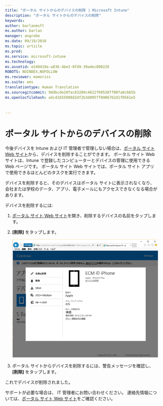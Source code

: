```yaml
---
title: "ポータル サイトからのデバイスの削除 | Microsoft Intune"
description: "ポータル サイトからのデバイスの削除"
keywords: 
author: barlanmsft
ms.author: barlan
manager: angrobe
ms.date: 09/19/2016
ms.topic: article
ms.prod: 
ms.service: microsoft-intune
ms.technology: 
ms.assetid: e240419a-a836-4be3-8fd9-39a4ec890226
ROBOTS: NOINDEX,NOFOLLOW
ms.reviewer: mamoriss
ms.suite: ems
translationtype: Human Translation
ms.sourcegitcommit: 9ddbcde20fac83289c4622f69538ff00fa0cb65b
ms.openlocfilehash: a4cd1655098d2df2b3d095ff0906762d1f0561e5


---
```



# <a name="remove-your-device-from-the-company-portal"></a>ポータル サイトからのデバイスの削除

今後デバイスを Intune および IT 管理者で管理しない場合は、[ポータル サイト Web サイト](http://portal.manage.microsoft.com)から、デバイスを削除することができます。 ポータル サイト Web サイトは、Intune で登録したコンピューターとデバイスの管理に使用できる Web ページです。 ポータル サイト Web サイトでは、ポータル サイト アプリで使用できるほとんどのタスクを実行できます。

デバイスを削除すると、そのデバイスはポータル サイトに表示されなくなり、会社または学校のデータ、アプリ、電子メールにもアクセスできなくなる場合があります。

デバイスを削除するには:

1.  [ポータル サイト Web サイト](http://portal.manage.microsoft.com)を開き、削除するデバイスの名前をタップします。

2.  **[削除]** をタップします。

    ![ポータル サイト Web サイトの [デバイスの削除] オプション](./media/iwp-screen-with-all-options.png)

3. ポータル サイトからデバイスを削除するには、警告メッセージを確認し、**[削除]** をタップします。

これでデバイスが削除されました。

サポートが必要な場合は、 IT 管理者にお問い合わせください。 連絡先情報については、[ポータル サイト Web サイト](http://portal.manage.microsoft.com)をご確認ください。



<!--HONumber=Nov16_HO1-->



